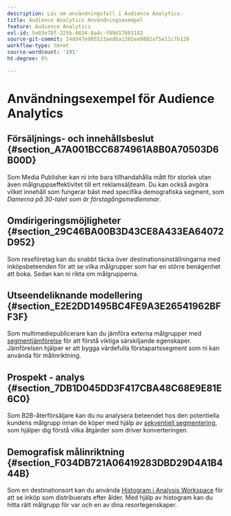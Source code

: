 ```yaml
---
description: Läs om användningsfall i Audience Analytics.
title: Audience Analytics Användningsexempel
feature: Audience Analytics
exl-id: 5e03e78f-225b-4634-8a4c-f89d17603182
source-git-commit: 24dd47e995523aedba1385ee8882af5e11c7b128
workflow-type: tm+mt
source-wordcount: '191'
ht-degree: 0%

---
```


# Användningsexempel för Audience Analytics

## Försäljnings- och innehållsbeslut {#section_A7A001BCC6874961A8B0A70503D6B00D}

Som Media Publisher kan ni inte bara tillhandahålla mått för storlek utan även målgruppseffektivitet till ert reklamsäljteam. Du kan också avgöra vilket innehåll som fungerar bäst med specifika demografiska segment, som *Damerna på 30-talet som är förstagångsmedlemmar*.

## Omdirigeringsmöjligheter {#section_29C46BA00B3D43CE8A433EA64072D952}

Som reseföretag kan du snabbt täcka över destinationsinställningarna med inköpsbeteenden för att se vilka målgrupper som har en större benägenhet att boka. Sedan kan ni rikta om målgrupperna.

## Utseendeliknande modellering {#section_E2E2DD1495BC4FE9A3E26541962BFF3F}

Som multimediepublicerare kan du jämföra externa målgrupper med [segmentjämförelse](https://experienceleague.adobe.com/en/docs/analytics/analyze/analysis-workspace/panels/segment-comparison/segment-comparison) för att förstå viktiga särskiljande egenskaper. Jämförelsen hjälper er att bygga värdefulla förstapartssegment som ni kan använda för målinriktning.

## Prospekt - analys {#section_7DB1D045DD3F417CBA48C68E9E81E6C0}

Som B2B-återförsäljare kan du nu analysera beteendet hos den potentiella kundens målgrupp innan de köper med hjälp av [sekventiell segmentering](https://experienceleague.adobe.com/en/docs/analytics/components/segmentation/segmentation-workflow/seg-sequential-build), som hjälper dig förstå vilka åtgärder som driver konverteringen.

## Demografisk målinriktning {#section_F034DB721A06419283DBD29D4A1B444B}

Som en destinationsort kan du använda [Histogram i Analysis Workspace](https://experienceleague.adobe.com/en/docs/analytics/analyze/analysis-workspace/visualizations/histogram) för att se inköp som distribuerats efter ålder. Med hjälp av histogram kan du hitta rätt målgrupp för var och en av dina resortegenskaper.

